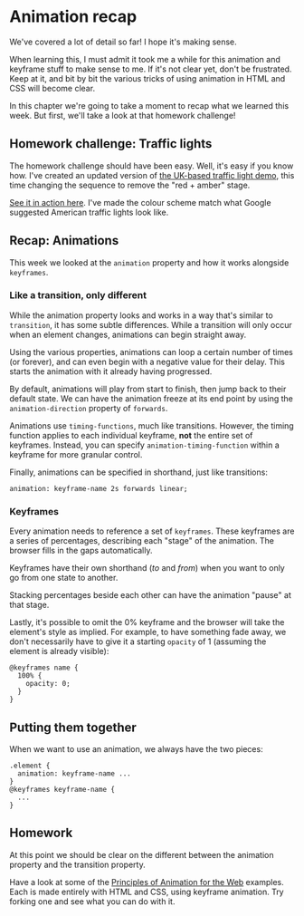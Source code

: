 # Animation recap

We've covered a lot of detail so far! I hope it's making sense.

When learning this, I must admit it took me a while for this animation and keyframe stuff to make sense to me. If it's not clear yet, don't be frustrated. Keep at it, and bit by bit the various tricks of using animation in HTML and CSS will become clear.

In this chapter we're going to take a moment to recap what we learned this week. But first, we'll take a look at that homework challenge!

## Homework challenge: Traffic lights

The homework challenge should have been easy. Well, it's easy if you know how. I've created an updated version of [the UK-based traffic light demo](http://codepen.io/donovanh/pen/ogRRdR?editors=010), this time changing the sequence to remove the "red + amber" stage.

[See it in action here](http://codepen.io/donovanh/pen/vEqbdw?editors=010). I've made the colour scheme match what Google suggested American traffic lights look like.

## Recap: Animations

This week we looked at the `animation` property and how it works alongside `keyframes`.

### Like a transition, only different

While the animation property looks and works in a way that's similar to `transition`, it has some subtle differences. While a transition will only occur when an element changes, animations can begin straight away.

Using the various properties, animations can loop a certain number of times (or forever), and can even begin with a negative value for their delay. This starts the animation with it already having progressed.

By default, animations will play from start to finish, then jump back to their default state. We can have the animation freeze at its end point by using the `animation-direction` property of `forwards`.

Animations use `timing-functions`, much like transitions. However, the timing function applies to each individual keyframe, **not** the entire set of keyframes. Instead, you can specify `animation-timing-function` within a keyframe for more granular control.

Finally, animations can be specified in shorthand, just like transitions:

    animation: keyframe-name 2s forwards linear;

### Keyframes

Every animation needs to reference a set of `keyframes`. These keyframes are a series of percentages, describing each "stage" of the animation. The browser fills in the gaps automatically.

Keyframes have their own shorthand (_to_ and _from_) when you want to only go from one state to another.

Stacking percentages beside each other can have the animation "pause" at that stage.

Lastly, it's possible to omit the 0% keyframe and the browser will take the element's style as implied. For example, to have something fade away, we don't necessarily have to give it a starting `opacity` of 1 (assuming the element is already visible):

    @keyframes name {
      100% {
        opacity: 0;
      }
    }

## Putting them together

When we want to use an animation, we always have the two pieces:

    .element {
      animation: keyframe-name ...
    }
    @keyframes keyframe-name {
      ...
    }

## Homework

At this point we should be clear on the different between the animation property and the transition property.

Have a look at some of the [Principles of Animation for the Web](http://codepen.io/collection/AxKOdY/) examples. Each is made entirely with HTML and CSS, using keyframe animation. Try forking one and see what you can do with it.
